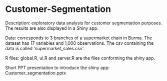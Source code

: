 # Customer-Segmentation

Description: exploratory data analysis for customer segmentation purposes. The results are also displayed in a Shiny app. 

Data: corresponds to 3 branches of a supermarket chain in Burma. The dataset has 17 variables and 1,000 observations. The csv containing 
the data is called 'supermarket_sales.csv'.

R files: global.R, ui.R and server.R are the files conforming the shiny app. 

Short PPT presentation to introduce the shiny app: Customer_segmentation.pptx 
